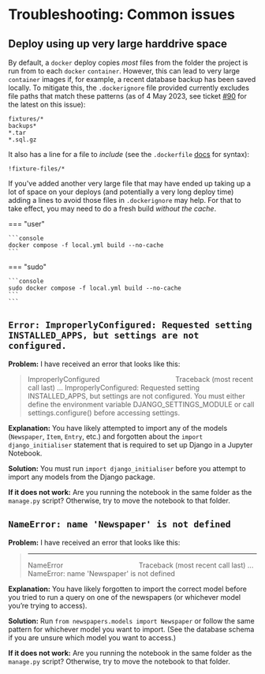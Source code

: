 # Troubleshooting: Common issues

## Deploy using up very large harddrive space

By default, a `docker` deploy copies *most* files from the folder the project is run from to each `docker` `container`. However, this can lead to very large `container` images if, for example, a recent database backup has been saved locally. To mitigate this, the `.dockerignore` file provided currently excludes file paths that match these patterns (as of 4 May 2023, see ticket [#90](https://github.com/Living-with-machines/lib_metadata_db/issues/90) for the latest on this issue):

```
fixtures/*
backups*
*.tar
*.sql.gz
```

It also has a line for a file to *include* (see the `.dockerfile` [docs](https://docs.docker.com/engine/reference/builder/#dockerignore-file) for syntax):

```
!fixture-files/*
```


If you've added another very large file that may have ended up taking up a lot of space on your deploys (and potentially a very long  deploy time) adding a lines to avoid those files in `.dockerignore` may help. For that to take effect, you may need to do a fresh build *without the cache*.


=== "user"

    ```console
    docker compose -f local.yml build --no-cache
    ```

=== "sudo"

    ```console
    sudo docker compose -f local.yml build --no-cache
    ```
    ```


## `Error: ImproperlyConfigured: Requested setting INSTALLED_APPS, but settings are not configured.`

**Problem:** I have received an error that looks like this:

> ImproperlyConfigured&nbsp;&nbsp;&nbsp;&nbsp;&nbsp;&nbsp;&nbsp;&nbsp;&nbsp;&nbsp;&nbsp;&nbsp;&nbsp;&nbsp;&nbsp;&nbsp;&nbsp;&nbsp;&nbsp;&nbsp;&nbsp;&nbsp;&nbsp;&nbsp;&nbsp;&nbsp;&nbsp;&nbsp;&nbsp;&nbsp;&nbsp;&nbsp;&nbsp;&nbsp;&nbsp;&nbsp;&nbsp;&nbsp;&nbsp;Traceback (most recent call last)
> ...
> ImproperlyConfigured: Requested setting INSTALLED_APPS, but settings are not configured. You must either define the environment variable DJANGO_SETTINGS_MODULE or call settings.configure() before accessing settings.

**Explanation:** You have likely attempted to import any of the models (`Newspaper`, `Item`, `Entry`, etc.) and forgotten about the `import django_initialiser` statement that is required to set up Django in a Jupyter Notebook.

**Solution:** You must run `import django_initialiser` before you attempt to import any models from the Django package.

**If it does not work:** Are you running the notebook in the same folder as the `manage.py` script? Otherwise, try to move the notebook to that folder.

## `NameError: name 'Newspaper' is not defined`

**Problem:** I have received an error that looks like this:

> ---------------------------------------------------------------------------
> NameError&nbsp;&nbsp;&nbsp;&nbsp;&nbsp;&nbsp;&nbsp;&nbsp;&nbsp;&nbsp;&nbsp;&nbsp;&nbsp;&nbsp;&nbsp;&nbsp;&nbsp;&nbsp;&nbsp;&nbsp;&nbsp;&nbsp;&nbsp;&nbsp;&nbsp;&nbsp;&nbsp;&nbsp;&nbsp;&nbsp;&nbsp;&nbsp;&nbsp;&nbsp;&nbsp;&nbsp;&nbsp;&nbsp;&nbsp;Traceback (most recent call last)
> ...
> NameError: name 'Newspaper' is not defined

**Explanation:** You have likely forgotten to import the correct model before you tried to run a query on one of the newspapers (or whichever model you’re trying to access).

**Solution:** Run `from newspapers.models import Newspaper` or follow the same pattern for whichever model you want to import. (See the database schema if you are unsure which model you want to access.)

**If it does not work:** Are you running the notebook in the same folder as the `manage.py` script? Otherwise, try to move the notebook to that folder.
